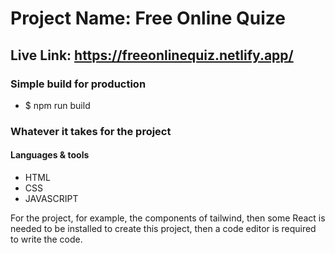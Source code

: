 # Project Name: Free Online Quize
## Live Link: https://freeonlinequiz.netlify.app/

### Simple build for production
* $ npm run build

### Whatever it takes for the project
#### Languages & tools
* HTML
* CSS
* JAVASCRIPT

For the project, for example, the components of tailwind, then some React is needed to be installed to create this project, then a code editor is required to write the code.


